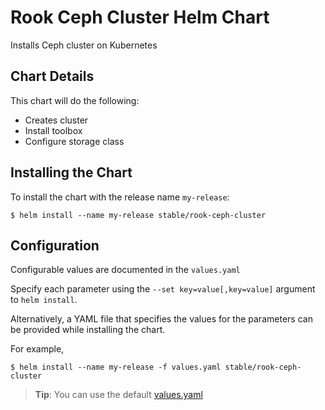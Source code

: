 # Rook Ceph Cluster Helm Chart

Installs Ceph cluster on Kubernetes 

## Chart Details

This chart will do the following:

- Creates cluster
- Install toolbox
- Configure storage class

## Installing the Chart
To install the chart with the release name `my-release`:
```
$ helm install --name my-release stable/rook-ceph-cluster
```

## Configuration
Configurable values are documented in the `values.yaml`

Specify each parameter using the `--set key=value[,key=value]` argument to `helm install`.

Alternatively, a YAML file that specifies the values for the parameters can be provided while installing the chart. 

For example,
```
$ helm install --name my-release -f values.yaml stable/rook-ceph-cluster
```

> **Tip**: You can use the default [values.yaml](values.yaml)


